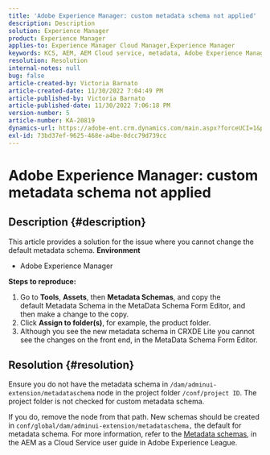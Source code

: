 ```yaml
---
title: 'Adobe Experience Manager: custom metadata schema not applied'
description: Description
solution: Experience Manager
product: Experience Manager
applies-to: Experience Manager Cloud Manager,Experience Manager
keywords: KCS, AEM, AEM Cloud service, metadata, Adobe Experience Manager
resolution: Resolution
internal-notes: null
bug: false
article-created-by: Victoria Barnato
article-created-date: 11/30/2022 7:04:49 PM
article-published-by: Victoria Barnato
article-published-date: 11/30/2022 7:06:18 PM
version-number: 5
article-number: KA-20819
dynamics-url: https://adobe-ent.crm.dynamics.com/main.aspx?forceUCI=1&pagetype=entityrecord&etn=knowledgearticle&id=179ec9d7-e170-ed11-9561-6045bd006a22
exl-id: 73bd37ef-9625-468e-a4be-0dcc79d739cc
---
```

# Adobe Experience Manager: custom metadata schema not applied

## Description {#description}


This article provides a solution for the issue where you cannot change the default metadata schema.
<b>Environment</b>
- Adobe Experience Manager

<b>Steps to reproduce:</b>
1. Go to <b>Tools</b>, <b>Assets</b>, then <b>Metadata Schemas</b>, and copy the default Metadata Schema in the MetaData Schema Form Editor, and then make a change to the copy.
2. Click <b>Assign to folder(s)</b>, for example, the product folder.
3. Although you see the new metadata schema in CRXDE Lite you cannot see the changes on the front end, in the MetaData Schema Form Editor.



## Resolution {#resolution}


Ensure you do not have the metadata schema in `/dam/adminui-extension/metadataschema` node in the project folder `/conf/project ID`. The project folder is not checked for custom metadata schema.

If you do, remove the node from that path. New schemas should be created in `conf/global/dam/adminui-extension/metadataschema,` the default for metadata schema. For more information, refer to the [Metadata schemas](https://experienceleague.adobe.com/docs/experience-manager-cloud-service/content/assets/manage/metadata-schemas.html), in the AEM as a Cloud Service user guide in Adobe Experience League.
